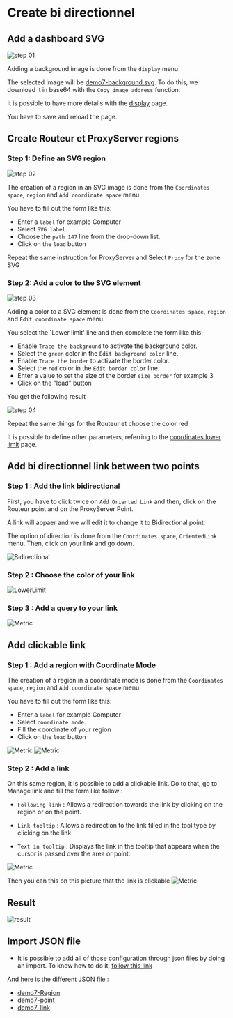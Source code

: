 # Create bi directionnel


## Add a dashboard SVG

![step 01](../../screenshots/demo/tutorial1/step01.jpg)


Adding a background image is done from the `display` menu.

The selected image will be [demo7-background.svg](../../resource/demo7-background.svg). To do this, we download it in base64 with the `Copy image address` function.

It is possible to have more details with the [display](../editor/display.md) page.

You have to save and reload the page.


## Create Routeur et ProxyServer regions


### Step 1: Define an SVG region


![step 02](../../screenshots/demo/tutorial1/step02.jpg)


The creation of a region in an SVG image is done from the `Coordinates space`, `region` and `Add coordinate space` menu.

You have to fill out the form like this: 

- Enter a `label` for example Computer
- Select `SVG label`.
- Choose the `path 147` line from the drop-down list.
- Click on the `load` button

Repeat the same instruction for ProxyServer and Select `Proxy` for the zone SVG

### Step 2: Add a color to the SVG element



![step 03](../../screenshots/demo/tutorial7/LowerLimitProxy.png)


Adding a color to a SVG element is done from the `Coordinates space`, `region` and `Edit coordinate space` menu.

You select the `Lower limit' line and then complete the form like this: 
 

- Enable `Trace the background` to activate the background color. 
- Select the `green` color in the `Edit background color` line.
- Enable `Trace the border` to activate the border color.
- Select the `red` color in the `Edit border color` line.
- Enter a value to set the size of the border `size border` for example 3
- Click on the "load" button


You get the following result

![step 04](../../screenshots/demo/tutorial7/ProxyBleu.png)

Repeat the same things for the Routeur et choose the color red

It is possible to define other parameters, referring to the [coordinates lower limit](../editor/coordinates-lower-limit.md) page.


## Add bi directionnel link between two points

### Step 1 : Add the link bidirectional

First, you have to click twice on `Add Oriented Link` and then, click on the Routeur point and on the ProxyServer Point.

A link will appaer and we will edit it to change it to Bidirectional point.

The option of direction is done from the `Coordinates space`, `OrientedLink` menu. Then, click on your link and go down.

![Bidirectional](../../screenshots/demo/tutorial7/LinkBidirectionnel.png)

### Step 2 : Choose the color of your link

![LowerLimit](../../screenshots/demo/tutorial7/LowerLimitLink.png)

### Step 3 : Add a query to your link

![Metric](../../screenshots/demo/tutorial7/orientedLinkMetric.png)

## Add clickable link

### Step 1 : Add a region with Coordinate Mode

The creation of a region in a coordinate mode is done from the `Coordinates space`, `region` and `Add coordinate space` menu.

You have to fill out the form like this: 

- Enter a `label` for example Computer
- Select `coordinate mode`.
- Fill the coordinate of your region
- Click on the `load` button


![Metric](../../screenshots/demo/tutorial7/Cumputers.png)
![Metric](../../screenshots/demo/tutorial7/CoordonateMode.png)

### Step 2 : Add a link

On this same region, it is possible to add a clickable link.
Do to that, go to Manage link and fill the form like follow :

- `Following link` : Allows a redirection towards the link by clicking on the region or on the point.

- `Link tooltip` : Allows a redirection to the link filled in the tool type by clicking on the link.

- `Text in tooltip` : Displays the link in the tooltip that appears when the cursor is passed over the area or point.

![Metric](../../screenshots/demo/tutorial7/ManegeLink.png)

Then you can this on this picture that the link is clickable
![Metric](../../screenshots/demo/tutorial7/Link-ConvertImage.jpg)

## Result

![result](../../screenshots/demo/demo7.png)

## Import JSON file

- It is possible to add all of those configuration through json files by doing an import. To know how to do it, [follow this link](../editor/import.md)

And here is the different JSON file :
- [demo7-Region](../../resource/demo7-region-svg.json) 
- [demo7-point](../../resource/demo7-point.json)
- [demo7-link](../../resource/demo7-link.json)
